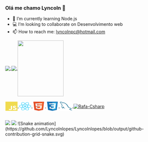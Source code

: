 ### Olá me chamo Lyncoln 👋


- 🌱 I’m currently learning Node.js
- 💻 I’m looking to collaborate on Desenvolvimento web
- 📫 How to reach me: lyncolnpc@hotmail.com <br>

<div>
  <a href="https://github.com/Lyncolnlopes">
  <img height="180em"   align="center" src="https://github-readme-stats.vercel.app/api?username=Lyncolnlopes&show_icons=true&theme=react&include_all_commits=true&count_private=true"/>
  <img height="180em"  align="center" src="https://github-readme-stats.vercel.app/api/top-langs/?username=Lyncolnlopes&layout=compact&langs_count=7&theme=react" />

  <img align="center" width="148" height="180" src="https://media1.tenor.com/images/68e8337fb4eb7e40645d832c64762a8b/tenor.gif?itemid=19443613">
</div>

<div style="display: inline_block"><br>
  <img align="center" alt="Rafa-Js" height="30" width="40" src="https://raw.githubusercontent.com/devicons/devicon/master/icons/javascript/javascript-plain.svg">
  <img align="center" alt="Rafa-React" height="30" width="40" src="https://raw.githubusercontent.com/devicons/devicon/master/icons/react/react-original.svg">
  <img align="center" alt="Rafa-HTML" height="30" width="40" src="https://raw.githubusercontent.com/devicons/devicon/master/icons/html5/html5-original.svg">
  <img align="center" alt="Rafa-CSS" height="30" width="40" src="https://raw.githubusercontent.com/devicons/devicon/master/icons/css3/css3-original.svg">
  <img align="center" alt="Rafa-Csharp" height="30" width="40" src="https://raw.githubusercontent.com/devicons/devicon/master/icons/mysql/mysql-original.svg">
  <img align="center" alt="Rafa-Csharp" height="70" width="80" src="https://cdn.jsdelivr.net/gh/devicons/devicon/icons/nodejs/nodejs-original-wordmark.svg" />
  </div>
  
  ##
  
  <div>
     <a href="https://www.linkedin.com/in/lyncoln-araujo-2ba4641a3/" target="_blank"><img src="https://img.shields.io/badge/LinkedIn-0077B5?style=for-the-badge&logo=linkedin&logoColor=white" target="_blank"></a>
      <a href = "mailto:lyncolnnegao7@gmail.com"><img src="https://img.shields.io/badge/-Gmail-%23333?style=for-the-badge&logo=gmail&logoColor=white" target="_blank"></a>
    ![Snake animation](https://github.com/Lyncolnlopes/Lyncolnlopes/blob/output/github-contribution-grid-snake.svg)
  </div>
